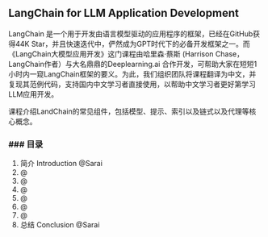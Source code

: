 ## 

## LangChain for LLM Application Development

LangChain 是一个用于开发由语言模型驱动的应用程序的框架，已经在GitHub获得44K Star，并且快速迭代中，俨然成为GPT时代下的必备开发框架之一。而《LangChain大模型应用开发》这门课程由哈里森·蔡斯 (Harrison Chase，LangChain作者）与大名鼎鼎的Deeplearning.ai 合作开发，可帮助大家在短短1小时内一窥LangChain框架的要义。为此，我们组织团队将课程翻译为中文，并复现其范例代码，支持国内中文学习者直接使用，以帮助中文学习者更好第学习LLM应用开发。

课程介绍LandChain的常见组件，包括模型、提示、索引以及链式以及代理等核心概念。



### ### 目录

1. 简介 Introduction @Sarai
2.   @
3.  @
4. @
5. @
6. @
7. @
8. 总结 Conclusion @Sarai

